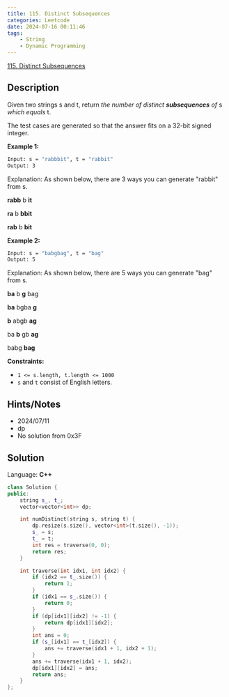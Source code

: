```yaml
---
title: 115. Distinct Subsequences
categories: Leetcode
date: 2024-07-16 00:11:46
tags:
    - String
    - Dynamic Programming
---
```


[115. Distinct Subsequences](https://leetcode.com/problems/distinct-subsequences/description/)

## Description

Given two strings s and t, return <i>the number of distinct</i> <b><i>subsequences</i></b><i> of </i>s<i> which equals </i>t.

The test cases are generated so that the answer fits on a 32-bit signed integer.

**Example 1:**

```bash
Input: s = "rabbbit", t = "rabbit"
Output: 3
```

Explanation:
As shown below, there are 3 ways you can generate "rabbit" from s.

**rabb** b **it**

**ra** b **bbit**

**rab** b **bit**

**Example 2:**

```bash
Input: s = "babgbag", t = "bag"
Output: 5
```

Explanation:
As shown below, there are 5 ways you can generate "bag" from s.

**ba** b **g** bag

**ba** bgba **g**

**b** abgb **ag**

ba **b** gb **ag**

babg **bag**

**Constraints:**

- `1 <= s.length, t.length <= 1000`
- `s` and `t` consist of English letters.

## Hints/Notes

- 2024/07/11
- dp
- No solution from 0x3F

## Solution

Language: **C++**

```C++
class Solution {
public:
    string s_, t_;
    vector<vector<int>> dp;

    int numDistinct(string s, string t) {
        dp.resize(s.size(), vector<int>(t.size(), -1));
        s_ = s;
        t_ = t;
        int res = traverse(0, 0);
        return res;
    }

    int traverse(int idx1, int idx2) {
        if (idx2 == t_.size()) {
            return 1;
        }
        if (idx1 == s_.size()) {
            return 0;
        }
        if (dp[idx1][idx2] != -1) {
            return dp[idx1][idx2];
        }
        int ans = 0;
        if (s_[idx1] == t_[idx2]) {
            ans += traverse(idx1 + 1, idx2 + 1);
        }
        ans += traverse(idx1 + 1, idx2);
        dp[idx1][idx2] = ans;
        return ans;
    }
};
```
